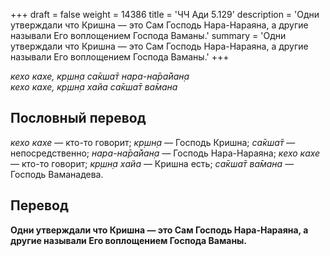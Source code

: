 +++
draft = false
weight = 14386
title = 'ЧЧ Ади 5.129'
description = 'Одни утверждали что Кришна — это Сам Господь Нара-Нараяна, а другие называли Его воплощением Господа Ваманы.'
summary = 'Одни утверждали что Кришна — это Сам Господь Нара-Нараяна, а другие называли Его воплощением Господа Ваманы.'
+++

_кехо кахе, кр̣шн̣а са̄кша̄т нара-на̄ра̄йан̣а  
кехо кахе, кр̣шн̣а хайа са̄кша̄т ва̄мана_

## Пословный перевод

_кехо_ _кахе_ — кто-то говорит; _кр̣шн̣а_ — Господь Кришна; _са̄кша̄т_ — непосредственно; _нара_\-_на̄ра̄йан̣а_ — Господь Нара-Нараяна; _кехо_ _кахе_ — кто-то говорит; _кр̣шн̣а_ _хайа_ — Кришна есть; _са̄кша̄т_ _ва̄мана_ — Господь Ваманадева.

## Перевод

**Одни утверждали что Кришна — это Сам Господь Нара-Нараяна, а другие называли Его воплощением Господа Ваманы.**

